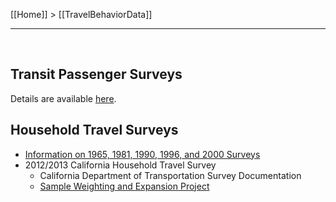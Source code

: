 [[Home]] > [[TravelBehaviorData]]

***
 
##  Transit Passenger Surveys
Details are available [here](http://bayareametro.github.io/onboard-surveys/).
 
## Household Travel Surveys

* [Information on 1965, 1981, 1990, 1996, and 2000 Surveys](ftp://ftp.abag.ca.gov/pub/mtc/planning/BATS/)
* 2012/2013 California Household Travel Survey
  * California Department of Transportation Survey Documentation
  * [Sample Weighting and Expansion Project](HouseholdSurvey2012Weights)
 